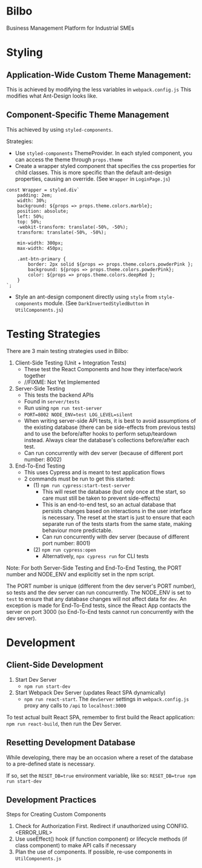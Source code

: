 # Bilbo
Business Management Platform for Industrial SMEs

# Styling 
## Application-Wide Custom Theme Management:
This is achieved by modifying the less variables in `webpack.config.js`
This modifies what Ant-Design looks like.

## Component-Specific Theme Management
This achieved by using `styled-components`.

Strategies:
- Use `styled-components` ThemeProvider. In each styled component, 
you can access the theme through `props.theme`
- Create a wrapper styled component that specifies the css properties
for child classes. This is more specific than the default ant-design
properties, causing an override. (See `Wrapper` in `LoginPage.js`)

```
const Wrapper = styled.div`
    padding: 2em;
    width: 30%;
    background: ${props => props.theme.colors.marble};
    position: absolute;
    left: 50%;
    top: 50%;
    -webkit-transform: translate(-50%, -50%);
    transform: translate(-50%, -50%);

    min-width: 300px;
    max-width: 450px;

    .ant-btn-primary {
        border: 2px solid ${props => props.theme.colors.powderPink };
        background: ${props => props.theme.colors.powderPink};
        color: ${props => props.theme.colors.deepRed };
    }
`;
```

- Style an ant-design component directly using `style` from
`style-components` module. (See `DarkInvertedStyledButton` in
`UtilComponents.js`)


# Testing Strategies
There are 3 main testing strategies used in Bilbo: 
1. Client-Side Testing (Unit + Integration Tests)
    - These test the React Components and how they interface/work together
    - //FIXME: Not Yet Implemented
2. Server-Side Testing
    - This tests the backend APIs
    - Found in `server/tests`
    - Run using `npm run test-server`
    - `PORT=8002 NODE_ENV=test LOG_LEVEL=silent`
    - When writing server-side API tests, it is best to avoid assumptions
    of the existing database (there can be side-effects from previous tests)
    and to use the before/after hooks to perform setup/teardown instead. Always
    clear the database's collections before/after each test.
    - Can run concurrently with dev server (because of different port
    number: 8002)
3. End-To-End Testing
    - This uses Cypress and is meant to test application flows
    - 2 commands must be run to get this started:
        - (1) `npm run cypress:start-test-server`
            - This will reset the database (but only once at the start, 
            so care must still be taken to prevent side-effects)
            - This is an end-to-end test, so an actual database that persists
            changes based on interactions in the user interface is necessary.
            The reset at the start is just to ensure that each separate
            run of the tests starts from the same state, making behaviour
            more predictable.
            - Can run concurrently with dev server (because of different
            port number: 8001)
        - (2) `npm run cypress:open`
            - Alternatively, `npx cypress run` for CLI tests

Note:
For both Server-Side Testing and End-To-End Testing, the PORT number and
NODE_ENV and explicitly set in the npm script. 

The PORT number is unique (different from the dev server's PORT number), 
so tests and the dev server can run concurrently. The NODE_ENV is set to
`test` to ensure that any database changes will not affect data for `dev`.
An exception is made for End-To-End tests, since the React App contacts
the server on port 3000 (so End-To-End tests cannot run concurrently
with the dev server).

# Development
## Client-Side Development
1. Start Dev Server
    - `npm run start-dev`
2. Start Webpack Dev Server (updates React SPA dynamically)
    - `npm run react-start`. The `devServer` settings in
    `webpack.config.js` proxy any calls to `/api` to `localhost:3000`

To test actual built React SPA, remember to first build the React
application: `npm run react-build`, then run the Dev Server.

## Resetting Development Database
While developing, there may be an occasion where a reset of the database
to a pre-defined state is necessary.

If so, set the `RESET_DB=true` environment variable, like so:
`RESET_DB=true npm run start-dev`

## Development Practices
Steps for Creating Custom Components
1. Check for Authorization First. Redirect if unauthorized 
using CONFIG.<ERROR_URL>
2. Use useEffect() hook (if function component) or lifecycle 
methods (if class component) to make API calls if necessary
3. Plan the use of components. If possible, re-use components
in `UtilComponents.js`